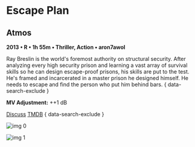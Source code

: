 # Escape Plan

## Atmos

**2013 • R • 1h 55m • Thriller, Action • aron7awol**

Ray Breslin is the world's foremost authority on structural security. After analyzing every high security prison and learning a vast array of survival skills so he can design escape-proof prisons, his skills are put to the test. He's framed and incarcerated in a master prison he designed himself. He needs to escape and find the person who put him behind bars.
{ data-search-exclude }

**MV Adjustment:** ++1 dB

[Discuss](https://www.avsforum.com/threads/bass-eq-for-filtered-movies.2995212/post-58252568)  [TMDB](107846)
{ data-search-exclude }

![img 0](https://i.imgur.com/Sj80g64.jpg)

![img 1](https://i.imgur.com/96UHUqB.png)

